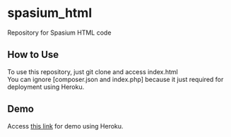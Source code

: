 # spasium_html
Repository for Spasium HTML code

<h2>How to Use</h2>
To use this repository, just git clone and access index.html<br/>
You can ignore [composer.json and index.php] because it just required for deployment using Heroku.

<h2>Demo</h2>
Access <a href="https://spasium-html.herokuapp.com">this link</a> for demo using Heroku.
